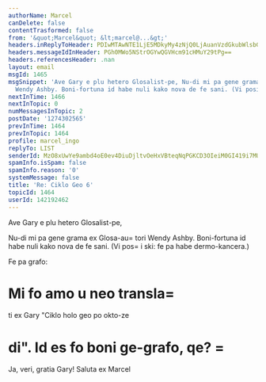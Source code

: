```yaml
---
authorName: Marcel
canDelete: false
contentTrasformed: false
from: '&quot;Marcel&quot; &lt;marcel@...&gt;'
headers.inReplyToHeader: PDIwMTAwNTE1LjE5MDkyMy4zNjQ0LjAuanVzdGkubWlsbGVyQGp1bm8uY29tPg==
headers.messageIdInHeader: PGh0MWo5NStrOGYwQGVHcm91cHMuY29tPg==
headers.referencesHeader: .nan
layout: email
msgId: 1465
msgSnippet: 'Ave Gary e plu hetero Glosalist-pe, Nu-di mi pa gene grama ex Glosa-autori
  Wendy Ashby. Boni-fortuna id habe nuli kako nova de fe sani. (Vi posi ski: fe pa'
nextInTime: 1466
nextInTopic: 0
numMessagesInTopic: 2
postDate: '1274302565'
prevInTime: 1464
prevInTopic: 1464
profile: marcel_ingo
replyTo: LIST
senderId: MzO8xUwYe9ambd4oE0ev4DiuDjltvOeHxVBteqNqPGKCD3OIeiM0GI419i7MU6DYkT8BjUnnuDhHAbohuQBFnyS7VSz0
spamInfo.isSpam: false
spamInfo.reason: '0'
systemMessage: false
title: 'Re: Ciklo Geo 6'
topicId: 1464
userId: 142192462
---
```





Ave Gary e plu hetero Glosalist-pe, 

Nu-di mi pa gene grama ex Glosa-au=
tori Wendy Ashby. 
Boni-fortuna id habe nuli kako nova de fe sani. 
(Vi pos=
i ski: fe pa habe dermo-kancera.)

Fe pa grafo: 
 # Mi fo amo u neo transla=
ti ex Gary "Ciklo holo geo po okto-ze
 # di". Id es fo boni ge-grafo, qe?  =


Ja, veri, gratia Gary! 
Saluta ex Marcel  




